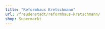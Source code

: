 ```yaml
---
title: "Reformhaus Kretschmann"
url: /freudenstadt/reformhaus-kretschmann/
shop: Supermarkt
---
```


